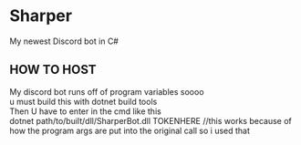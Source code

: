 # Sharper
My newest Discord bot in C#
## HOW TO HOST
My discord bot runs off of program variables soooo <br>
u must build this with dotnet build tools <br >
Then U have to enter in the cmd like this <br >
dotnet path/to/built/dll/SharperBot.dll TOKENHERE //this works because of how the program args are put into the original call so i used that
